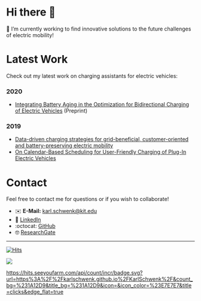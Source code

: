 # Hi there 👋

🔭 I’m currently working to find innovative solutions to the future challenges of electric mobility!


# Latest Work
Check out my latest work on charging assistants for electric vehicles:

### 2020
- [Integrating Battery Aging in the Optimization for Bidirectional Charging of Electric Vehicles](https://arxiv.org/abs/2009.12201) (Preprint)

### 2019
- [Data-driven charging strategies for grid-beneficial, customer-oriented and battery-preserving electric mobility](https://arxiv.org/abs/1910.07503)
- [On Calendar-Based Scheduling for User-Friendly Charging of Plug-In Electric Vehicles](https://doi.org/10.1109/CAVS.2019.8887782)


# Contact
Feel free to contact me for questions or if you wish to collaborate!

- ✉️ **E-Mail:** karl.schwenk@kit.edu
- 🔗 [LinkedIn](https://www.linkedin.com/in/karl-schwenk-222830116/)
- :octocat: [GitHub](https://karlschwenk.github.io/KarlSchwenk/)
- 🤓 [ResearchGate](https://www.researchgate.net/profile/Karl_Schwenk2)

--------------

[![Hits](https://hits.seeyoufarm.com/api/count/incr/badge.svg?url=https%3A%2F%2Fkarlschwenk.github.io%2FKarlSchwenk%2F&count_bg=%231A12D9&title_bg=%231A12D9&icon=&icon_color=%23E7E7E7&title=clicks&edge_flat=true)](https://hits.seeyoufarm.com)

<a href="https://hits.seeyoufarm.com"><img src="https://hits.seeyoufarm.com/api/count/incr/badge.svg?url=https%3A%2F%2Fkarlschwenk.github.io%2FKarlSchwenk%2F&count_bg=%231A12D9&title_bg=%231A12D9&icon=&icon_color=%23E7E7E7&title=clicks&edge_flat=true"/></a>

https://hits.seeyoufarm.com/api/count/incr/badge.svg?url=https%3A%2F%2Fkarlschwenk.github.io%2FKarlSchwenk%2F&count_bg=%231A12D9&title_bg=%231A12D9&icon=&icon_color=%23E7E7E7&title=clicks&edge_flat=true
